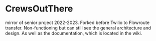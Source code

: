 # CrewsOutThere
mirror of senior project 2022-2023. Forked before Twilio to Flowroute transfer. Non-functioning but can still see the general architecture and design. As well as the documentation, which is located in the wiki.
